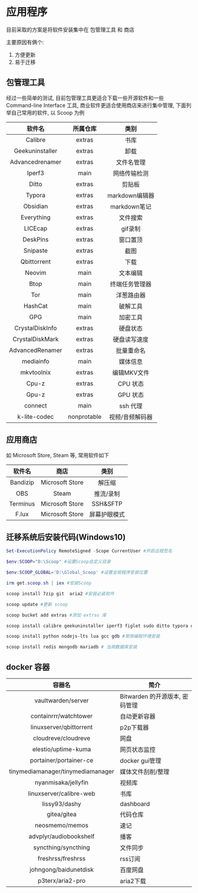 # 应用程序

目前采取的方案是将软件安装集中在 包管理工具 和 商店

主要原因有俩个:

1. 方便更新
2. 易于迁移

## 包管理工具

经过一些简单的测试, 目前包管理工具更适合下载一些开源软件和一些 Command-line Interface 工具, 商业软件更适合使用商店来进行集中管理, 下面列举自己常用的软件, 以 Scoop 为例

| 软件名  | 所属仓库 |    类别     |
| :-----: | :------: | :---------: |
| Calibre |  extras  | 书库 |
|Geekuninstaller|extras|卸载|
|Advancedrenamer|extras|文件名管理|
|Iperf3|main|网络传输检测|
|Ditto|extras|剪贴板|
|Typora|extras|markdown编辑器|
|Obsidian|extras|markdown笔记|
|Everything|extras|文件搜索|
|LICEcap|extras|gif录制|
|DeskPins|extras|窗口置顶|
|Snipaste|extras|截图|
|Qbittorrent|extras|下载|
|Neovim|main|文本编辑|
|Btop|main|终端任务管理器|
|Tor|main|洋葱路由器|
|HashCat|main|破解工具|
|GPG|main|加密工具|
|CrystalDiskInfo|extras|硬盘状态|
|CrystalDiskMark|extras|硬盘读写速度|
|AdvancedRenamer|extras|批量重命名|
|mediainfo|main|媒体信息|
|mkvtoolnix|extras|编辑MKV文件|
|Cpu-z|extras|CPU 状态|
|Gpu-z|extras|GPU 状态|
|connect|main|ssh 代理|
|k-lite-codec|nonprotable|视频/音频解码器|


## 应用商店

如 Microsoft Store, Steam 等, 常用软件如下

|  软件名  |      商店       |     类别     |
| :------: | :-------------: | :----------: |
| Bandizip | Microsoft Store |    解压缩    |
|   OBS    |      Steam      |  推流/录制   |
| Terminus | Microsoft Store |   SSH&SFTP   |
|  F.lux   | Microsoft Store | 屏幕护眼模式 |


## 迁移系统后安装代码(Windows10)

```powershell
Set-ExecutionPolicy RemoteSigned -Scope CurrentUser #开启远程签名

$env:SCOOP="D:\Scoop" #设置Scoop自定义目录

$env:SCOOP_GLOBAL='D:\Global_Scoop' #设置全局程序安装位置

irm get.scoop.sh | iex #安装Scoop

scoop install 7zip git  aria2 #安装必装软件

scoop update #更新 scoop

scoop bucket add extras #添加 extras 库

scoop install calibre geekuninstaller iperf3 figlet sudo ditto typora obsidian everything deskpins qbittorrent tor telegram hashcat gpg crystaldiskinfo crystaldiskmark advancedrenamer LICEcap connect k-lite-codec-pack-mega-np

scoop install python nodejs-lts lua gcc gdb #常用编程环境安装

scoop install redis mongodb mariadb # 当用数据库安装
```


## docker 容器

|容器名|简介|
|:---:|---|
|vaultwarden/server| Bitwarden 的开源版本, 密码管理|
|containrrr/watchtower|自动更新容器|
|linuxserver/qbittorrent|p2p下载器|
|cloudreve/cloudreve|网盘|
|elestio/uptime-kuma|网页状态监控|
|portainer/portainer-ce|docker gui管理|
|tinymediamanager/tinymediamanager|媒体文件刮削/整理|
|nyanmisaka/jellyfin|视频库|
|linuxserver/calibre-web|书库|
|lissy93/dashy|dashboard|
|gitea/gitea|代码仓库|
|neosmemo/memos|速记|
|advplyr/audiobookshelf|播客|
|syncthing/syncthing|文件同步|
|freshrss/freshrss|rss订阅|
|johngong/baidunetdisk|百度网盘|
|p3terx/aria2-pro|aria2下载|
